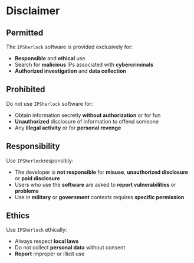 # Disclaimer

## Permitted
The `IPSherlock` software is provided exclusively for:

- **Responsible** and **ethical** use <br>
- Search for **malicious** IPs associated with **cybercriminals** <br>
- **Authorized investigation** and **data collection**

## Prohibited
Do not use `IPSherlock` software for:

- Obtain information secretly **without authorization** or for fun <br>
- **Unauthorized** disclosure of information to offend someone <br>
- Any **illegal activity** or for **personal revenge**

##  Responsibility
Use `IPSherlock`responsibly:

- The developer is **not responsible** for **misuse**, **unauthorized disclosure** or **paid disclosure** <br>
- Users who use the **software** are asked to **report vulnerabilities** or **problems**  <br>
- Use in **military** or **government** contexts requires **specific permission** <br>

## Ethics
Use `IPSherlock` ethically:

- Always respect **local laws** <br>
- Do not collect **personal data** without consent <br>
- **Report** improper or illicit use
